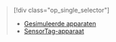 > [!div class="op_single_selector"]
> * [Gesimuleerde apparaten](../articles/iot-suite/iot-suite-v1-gateway-kit-get-started-simulator.md)
> * [SensorTag-apparaat](../articles/iot-suite/iot-suite-v1-gateway-kit-get-started-sensortag.md)
